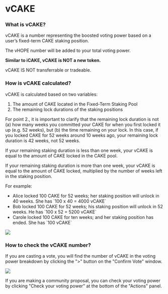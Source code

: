 # vCAKE

### What is vCAKE?

vCAKE is a number representing the boosted voting power based on a user’s fixed-term CAKE staking position.

The vHOPE number will be added to your total voting power.

**Similar to iCAKE, vCAKE is NOT a new token.**

vCAKE IS NOT transferrable or tradeable.

### How is vCAKE calculated?

vCAKE is calculated based on two variables:

1. The amount of CAKE located in the Fixed-Term Staking Pool
2. The remaining lock durations of the staking positions

For point 2., it is important to clarify that the remaining lock duration is not (a) how many weeks you committed your CAKE for when you first locked it up (e.g. 52 weeks), but (b) the time remaining on your lock. In this case, if you locked CAKE for 52 weeks around 10 weeks ago, your remaining lock duration is 42 weeks, not 52 weeks.

If your remaining staking duration is less than one week, your vCAKE is equal to the amount of CAKE locked in the CAKE pool.

If your remaining staking duration is more than one week, your vCAKE is equal to the amount of CAKE locked, multiplied by the number of weeks left in the staking position.

For example:

* Alice locked 100 CAKE for 52 weeks; her staking position will unlock in 40 weeks. She has \`100 x 40 = 4000 vCAKE\`
* Bob locked 100 CAKE for 52 weeks; his staking position will unlock in 52 weeks. He has \`100 x 52 = 5200 vCAKE\`
* Carole locked 100 CAKE for ten weeks; and her staking position has ended. She has \`100 vCAKE\`

![](../../.gitbook/assets/image.png)

### How to check the vCAKE number?

If you are casting a vote, you will find the number of vCAKE in the voting power breakdown by clicking the ">" button on the "Confirm Vote" window.

![](<../../.gitbook/assets/how-to-vote-5 (1).png>)

If you are making a community proposal, you can check your voting power by clicking "Check your voting power" at the bottom of the "Actions" panel.
